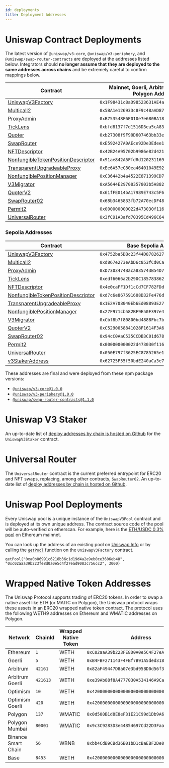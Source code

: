 ```yaml
---
id: deployments
title: Deployment Addresses
---
```


# Uniswap Contract Deployments

The latest version of `@uniswap/v3-core`, `@uniswap/v3-periphery`, and `@uniswap/swap-router-contracts` are deployed at the addresses listed below. Integrators should **no longer assume that they are deployed to the same addresses across chains** and be extremely careful to confirm mappings below.

| Contract                                                                                                                                                     | Mainnet, Goerli, Arbitrum, Optimism, Polygon Address | Celo Address                                 | BNB Address                                  | Base Address                                 |
| ------------------------------------------------------------------------------------------------------------------------------------------------------------ | ---------------------------------------------------- | -------------------------------------------- | -------------------------------------------- | -------------------------------------------- |
| [UniswapV3Factory](https://github.com/Uniswap/uniswap-v3-core/blob/v1.0.0/contracts/UniswapV3Factory.sol)                                                    | `0x1F98431c8aD98523631AE4a59f267346ea31F984`         | `0xAfE208a311B21f13EF87E33A90049fC17A7acDEc` | `0xdB1d10011AD0Ff90774D0C6Bb92e5C5c8b4461F7` | `0x33128a8fC17869897dcE68Ed026d694621f6FDfD` |
| [Multicall2](https://etherscan.io/address/0x5BA1e12693Dc8F9c48aAD8770482f4739bEeD696#code)                                                                   | `0x5BA1e12693Dc8F9c48aAD8770482f4739bEeD696`         | `0x633987602DE5C4F337e3DbF265303A1080324204` | `0x963Df249eD09c358A4819E39d9Cd5736c3087184` | `0x091e99cb1C49331a94dD62755D168E941AbD0693` |
| [ProxyAdmin](https://github.com/OpenZeppelin/openzeppelin-contracts/blob/v3.4.1-solc-0.7-2/contracts/proxy/ProxyAdmin.sol)                                   | `0xB753548F6E010e7e680BA186F9Ca1BdAB2E90cf2`         | `0xc1b262Dd7643D4B7cA9e51631bBd900a564BF49A` | `0xC9A7f5b73E853664044ab31936D0E6583d8b1c79` | `0x3334d83e224aF5ef9C2E7DDA7c7C98Efd9621fA9` |
| [TickLens](https://github.com/Uniswap/uniswap-v3-periphery/blob/v1.0.0/contracts/lens/TickLens.sol)                                                          | `0xbfd8137f7d1516D3ea5cA83523914859ec47F573`         | `0x5f115D9113F88e0a0Db1b5033D90D4a9690AcD3D` | `0xD9270014D396281579760619CCf4c3af0501A47C` | `0x0CdeE061c75D43c82520eD998C23ac2991c9ac6d` |
| [Quoter](https://github.com/Uniswap/uniswap-v3-periphery/blob/v1.0.0/contracts/lens/Quoter.sol)                                                              | `0xb27308f9F90D607463bb33eA1BeBb41C27CE5AB6`         | `0x82825d0554fA07f7FC52Ab63c961F330fdEFa8E8` |                                              |                                              |
| [SwapRouter](https://github.com/Uniswap/uniswap-v3-periphery/blob/v1.0.0/contracts/SwapRouter.sol)                                                           | `0xE592427A0AEce92De3Edee1F18E0157C05861564`         | `0x5615CDAb10dc425a742d643d949a7F474C01abc4` |                                              |                                              |
| [NFTDescriptor](https://github.com/Uniswap/uniswap-v3-periphery/blob/v1.0.0/contracts/libraries/NFTDescriptor.sol)                                           | `0x42B24A95702b9986e82d421cC3568932790A48Ec`         | `0xa9Fd765d85938D278cb0b108DbE4BF7186831186` | `0x831d93E55AF23A2977E4DA892d5005f4F2995071` | `0xF9d1077fd35670d4ACbD27af82652a8d84577d9F` |
| [NonfungibleTokenPositionDescriptor](https://github.com/Uniswap/uniswap-v3-periphery/blob/v1.0.0/contracts/NonfungibleTokenPositionDescriptor.sol)           | `0x91ae842A5Ffd8d12023116943e72A606179294f3`         | `0x644023b316bB65175C347DE903B60a756F6dd554` | `0x0281E98322e4e8E53491D576Ee6A2BFCE644C55C` | `0x4f225937EDc33EFD6109c4ceF7b560B2D6401009` |
| [TransparentUpgradeableProxy](https://github.com/OpenZeppelin/openzeppelin-contracts/blob/v3.4.1-solc-0.7-2/contracts/proxy/TransparentUpgradeableProxy.sol) | `0xEe6A57eC80ea46401049E92587E52f5Ec1c24785`         | `0x505B43c452AA4443e0a6B84bb37771494633Fde9` | `0xAec98e489AE35F243eB63452f6ad233A6c97eE97` | `0x4615C383F85D0a2BbED973d83ccecf5CB7121463` |
| [NonfungiblePositionManager](https://github.com/Uniswap/uniswap-v3-periphery/blob/v1.0.0/contracts/NonfungiblePositionManager.sol)                           | `0xC36442b4a4522E871399CD717aBDD847Ab11FE88`         | `0x3d79EdAaBC0EaB6F08ED885C05Fc0B014290D95A` | `0x7b8A01B39D58278b5DE7e48c8449c9f4F5170613` | `0x03a520b32C04BF3bEEf7BEb72E919cf822Ed34f1` |
| [V3Migrator](https://github.com/Uniswap/uniswap-v3-periphery/blob/v1.0.0/contracts/V3Migrator.sol)                                                           | `0xA5644E29708357803b5A882D272c41cC0dF92B34`         | `0x3cFd4d48EDfDCC53D3f173F596f621064614C582` | `0x32681814957e0C13117ddc0c2aba232b5c9e760f` | `0x23cF10b1ee3AdfCA73B0eF17C07F7577e7ACd2d7` |
| [QuoterV2](https://github.com/Uniswap/v3-periphery/blob/main/contracts/lens/QuoterV2.sol)                                                                    | `0x61fFE014bA17989E743c5F6cB21bF9697530B21e`         | `0x82825d0554fA07f7FC52Ab63c961F330fdEFa8E8` | `0x78D78E420Da98ad378D7799bE8f4AF69033EB077` | `0x3d4e44Eb1374240CE5F1B871ab261CD16335B76a` |
| [SwapRouter02](https://github.com/Uniswap/swap-router-contracts/blob/main/contracts/SwapRouter02.sol)                                                        | `0x68b3465833fb72A70ecDF485E0e4C7bD8665Fc45`         | `0x5615CDAb10dc425a742d643d949a7F474C01abc4` | `0xB971eF87ede563556b2ED4b1C0b0019111Dd85d2` | `0x2626664c2603336E57B271c5C0b26F421741e481` |
| [Permit2](https://github.com/Uniswap/permit2)                                                                                                                | `0x000000000022d473030f116ddee9f6b43ac78ba3`         | `0x000000000022d473030f116ddee9f6b43ac78ba3` | `0x000000000022d473030f116ddee9f6b43ac78ba3` | `0x000000000022D473030F116dDEE9F6B43aC78BA3` |
| [UniversalRouter](https://github.com/Uniswap/universal-router)                                                                                               | `0x3fC91A3afd70395Cd496C647d5a6CC9D4B2b7FAD`         | `0x5Dc88340E1c5c6366864Ee415d6034cadd1A9897` | `0x5302086A3a25d473aAbBd0356eFf8Dd811a4d89B` | `0x198EF79F1F515F02dFE9e3115eD9fC07183f02fC` |

### Sepolia Addresses

| Contract                                                                                                                                                     | Base Sepolia Address                         | OP Sepolia Address                           | Arbitrum Sepolia                             |
| ------------------------------------------------------------------------------------------------------------------------------------------------------------ | -------------------------------------------- | -------------------------------------------- | -------------------------------------------- |
| [UniswapV3Factory](https://github.com/Uniswap/uniswap-v3-core/blob/v1.0.0/contracts/UniswapV3Factory.sol)                                                    | `0x4752ba5DBc23f44D87826276BF6Fd6b1C372aD24` | `0x4752ba5DBc23f44D87826276BF6Fd6b1C372aD24` | `0x248AB79Bbb9bC29bB72f7Cd42F17e054Fc40188e` |
| [Multicall2](https://etherscan.io/address/0x5BA1e12693Dc8F9c48aAD8770482f4739bEeD696#code)                                                                   | `0xd867e273eAbD6c853fCd0Ca0bFB6a3aE6491d2C1` | `0xd867e273eAbD6c853fCd0Ca0bFB6a3aE6491d2C1` | `0x2B718b475e385eD29F56775a66aAB1F5cC6B2A0A` |
| [ProxyAdmin](https://github.com/OpenZeppelin/openzeppelin-contracts/blob/v3.4.1-solc-0.7-2/contracts/proxy/ProxyAdmin.sol)                                   | `0xD7303474Baca835743B54D73799688990f24a79D` | `0xD7303474Baca835743B54D73799688990f24a79D` | ``                                           |
| [TickLens](https://github.com/Uniswap/uniswap-v3-periphery/blob/v1.0.0/contracts/lens/TickLens.sol)                                                          | `0xedf6066a2b290C185783862C7F4776A2C8077AD1` | `0xedf6066a2b290C185783862C7F4776A2C8077AD1` | `0x0fd18587734e5C2dcE2dccDcC7DD1EC89ba557d9` |
| [NFTDescriptor](https://github.com/Uniswap/uniswap-v3-periphery/blob/v1.0.0/contracts/libraries/NFTDescriptor.sol)                                           | `0x4e0caFF1Df1cCd7CF782FDdeD77f020699B57f1a` | `0x4e0caFF1Df1cCd7CF782FDdeD77f020699B57f1a` | ``                                           |
| [NonfungibleTokenPositionDescriptor](https://github.com/Uniswap/uniswap-v3-periphery/blob/v1.0.0/contracts/NonfungibleTokenPositionDescriptor.sol)           | `0xd7c6e867591608D32Fe476d0DbDc95d0cf584c8F` | `0xd7c6e867591608D32Fe476d0DbDc95d0cf584c8F` | ``                                           |
| [TransparentUpgradeableProxy](https://github.com/OpenZeppelin/openzeppelin-contracts/blob/v3.4.1-solc-0.7-2/contracts/proxy/TransparentUpgradeableProxy.sol) | `0x1E2A708040Eb6Ed08893E27E35D399e8E8e7857E` | `0x1E2A708040Eb6Ed08893E27E35D399e8E8e7857E` | ``                                           |
| [NonfungiblePositionManager](https://github.com/Uniswap/uniswap-v3-periphery/blob/v1.0.0/contracts/NonfungiblePositionManager.sol)                           | `0x27F971cb582BF9E50F397e4d29a5C7A34f11faA2` | `0x27F971cb582BF9E50F397e4d29a5C7A34f11faA2` | `0x6b2937Bde17889EDCf8fbD8dE31C3C2a70Bc4d65` |
| [V3Migrator](https://github.com/Uniswap/uniswap-v3-periphery/blob/v1.0.0/contracts/V3Migrator.sol)                                                           | `0xCbf8b7f80800bd4888Fbc7bf1713B80FE4E23E10` | `0xCbf8b7f80800bd4888Fbc7bf1713B80FE4E23E10` | `0x398f43ef2c67B941147157DA1c5a868E906E043D` |
| [QuoterV2](https://github.com/Uniswap/v3-periphery/blob/main/contracts/lens/QuoterV2.sol)                                                                    | `0xC5290058841028F1614F3A6F0F5816cAd0df5E27` | `0xC5290058841028F1614F3A6F0F5816cAd0df5E27` | `0x2779a0CC1c3e0E44D2542EC3e79e3864Ae93Ef0B` |
| [SwapRouter02](https://github.com/Uniswap/swap-router-contracts/blob/main/contracts/SwapRouter02.sol)                                                        | `0x94cC0AaC535CCDB3C01d6787D6413C739ae12bc4` | `0x94cC0AaC535CCDB3C01d6787D6413C739ae12bc4` | `0x101F443B4d1b059569D643917553c771E1b9663E` |
| [Permit2](https://github.com/Uniswap/permit2)                                                                                                                | `0x000000000022d473030f116ddee9f6b43ac78ba3` | `0x000000000022d473030f116ddee9f6b43ac78ba3` | `0x000000000022d473030f116ddee9f6b43ac78ba3` |
| [UniversalRouter](https://github.com/Uniswap/universal-router)                                                                                               | `0x050E797f3625EC8785265e1d9BDd4799b97528A1` | `0xD5bBa708b39537d33F2812E5Ea032622456F1A95` | `0x4A7b5Da61326A6379179b40d00F57E5bbDC962c2` |
| [v3StakerAddress](https://github.com/Uniswap/v3-staker)                                                                                                      | `0x62725F55f50bdE240aCa3e740D47298CAc8d57D5` | `0x62725F55f50bdE240aCa3e740D47298CAc8d57D5` | ``                                           |

These addresses are final and were deployed from these npm package versions:

- [`@uniswap/v3-core@1.0.0`](https://github.com/Uniswap/uniswap-v3-core/tree/v1.0.0)
- [`@uniswap/v3-periphery@1.0.0`](https://github.com/Uniswap/uniswap-v3-periphery/tree/v1.0.0)
- [`@uniswap/swap-router-contracts@1.1.0`](https://github.com/Uniswap/swap-router-contracts/tree/v1.1.0)

# Uniswap V3 Staker

An up-to-date list of [deploy addresses by chain is hosted on Github](https://github.com/Uniswap/v3-staker/releases/tag/v1.0.2) for the `UniswapV3Staker` contract.

# Universal Router

The `UniversalRouter` contract is the current preferred entrypoint for ERC20 and NFT swaps, replacing, among other contracts, `SwapRouter02`. An up-to-date list of [deploy addresses by chain is hosted on Github](https://github.com/Uniswap/universal-router/tree/main/deploy-addresses).

# Uniswap Pool Deployments

Every Uniswap pool is a unique instance of the `UniswapV3Pool` contract and is deployed at its own unique address. The contract source code of the pool will be auto-verified on etherscan. For example, here is the [ETH/USDC 0.3% pool](https://etherscan.io/address/0x8ad599c3a0ff1de082011efddc58f1908eb6e6d8) on Ethereum mainnet.

You can look up the address of an existing pool on [Uniswap Info](https://info.uniswap.org/#/) or by calling the [`getPool`](../reference/core/interfaces/IUniswapV3Factory.md#getpool) function on the `UniswapV3Factory` contract.

```solidity
getPool("0xa0b86991c6218b36c1d19d4a2e9eb0ce3606eb48", "0xc02aaa39b223fe8d0a0e5c4f27ead9083c756cc2", 3000)
```

# Wrapped Native Token Addresses

The Uniswap Protocol supports trading of ERC20 tokens. In order to swap a native asset like ETH (or MATIC on Polygon), the Uniswap protocol wraps these assets in an ERC20 wrapped native token contract. The protocol uses the following WETH9 addresses on Ethereum and WMATIC addresses on Polygon.

| Network             | ChainId  | Wrapped Native Token | Address                                      |
| ------------------- | -------- | -------------------- | -------------------------------------------- |
| Ethereum            | `1`      | WETH                 | `0xC02aaA39b223FE8D0A0e5C4F27eAD9083C756Cc2` |
| Goerli              | `5`      | WETH                 | `0xB4FBF271143F4FBf7B91A5ded31805e42b2208d6` |
| Arbitrum            | `42161`  | WETH                 | `0x82aF49447D8a07e3bd95BD0d56f35241523fBab1` |
| Arbitrum Goerli     | `421613` | WETH                 | `0xe39Ab88f8A4777030A534146A9Ca3B52bd5D43A3` |
| Optimism            | `10`     | WETH                 | `0x4200000000000000000000000000000000000006` |
| Optimism Goerli     | `420`    | WETH                 | `0x4200000000000000000000000000000000000006` |
| Polygon             | `137`    | WMATIC               | `0x0d500B1d8E8eF31E21C99d1Db9A6444d3ADf1270` |
| Polygon Mumbai      | `80001`  | WMATIC               | `0x9c3C9283D3e44854697Cd22D3Faa240Cfb032889` |
| Binance Smart Chain | `56`     | WBNB                 | `0xbb4CdB9CBd36B01bD1cBaEBF2De08d9173bc095c` |
| Base                | `8453`   | WETH                 | `0x4200000000000000000000000000000000000006` |

